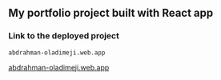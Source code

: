 ## My portfolio project built with React app

### Link to the deployed project

`abdrahman-oladimeji.web.app`


[abdrahman-oladimeji.web.app](https://abdrahman-oladimeji.web.app)

